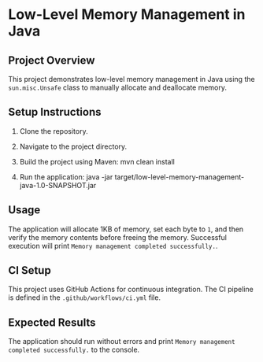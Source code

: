# Low-Level Memory Management in Java

## Project Overview

This project demonstrates low-level memory management in Java using the `sun.misc.Unsafe` class to manually allocate and deallocate memory.

## Setup Instructions

1. Clone the repository.
2. Navigate to the project directory.
3. Build the project using Maven:
mvn clean install

4. Run the application:
java -jar target/low-level-memory-management-java-1.0-SNAPSHOT.jar


## Usage

The application will allocate 1KB of memory, set each byte to `1`, and then verify the memory contents before freeing the memory. Successful execution will print `Memory management completed successfully.`.

## CI Setup

This project uses GitHub Actions for continuous integration. The CI pipeline is defined in the `.github/workflows/ci.yml` file.

## Expected Results

The application should run without errors and print `Memory management completed successfully.` to the console.
